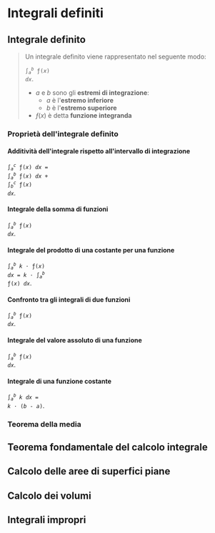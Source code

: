 # Integrali definiti

## Integrale definito

> Un integrale definito viene rappresentato nel seguente modo:
> 
> <code>&int;<sub><i>a</i></sub><sup><i>b</i></sup> &fnof;(<i>x</i>) <i>dx</i></code>.
> - *a* e *b* sono gli **estremi di integrazione**:
>   - *a* è l'**estremo inferiore**
>   - *b* è l'**estremo superiore**
> - *&fnof;*(*x*) è detta **funzione integranda**

### Proprietà dell'integrale definito

#### Additività dell'integrale rispetto all'intervallo di integrazione

<code>&int;<sub><i>a</i></sub><sup><i>c</i></sup> &fnof;(<i>x</i>) <i>dx</i> = &int;<sub><i>a</i></sub><sup><i>b</i></sup> &fnof;(<i>x</i>) <i>dx</i> + &int;<sub><i>b</i></sub><sup><i>c</i></sup> &fnof;(<i>x</i>) <i>dx</i></code>.

#### Integrale della somma di funzioni

<code>&int;<sub><i>a</i></sub><sup><i>b</i></sup> &fnof;(<i>x</i>) <i>dx</i></code>.

#### Integrale del prodotto di una costante per una funzione

<code>&int;<sub><i>a</i></sub><sup><i>b</i></sup> <i>k</i> &sdot; &fnof;(<i>x</i>) <i>dx</i> = <i>k</i> &sdot; &int;<sub><i>a</i></sub><sup><i>b</i></sup> &fnof;(<i>x</i>) <i>dx</i></code>.

#### Confronto tra gli integrali di due funzioni

<code>&int;<sub><i>a</i></sub><sup><i>b</i></sup> &fnof;(<i>x</i>) <i>dx</i></code>.

#### Integrale del valore assoluto di una funzione

<code>&int;<sub><i>a</i></sub><sup><i>b</i></sup> &fnof;(<i>x</i>) <i>dx</i></code>.

#### Integrale di una funzione costante

<code>&int;<sub><i>a</i></sub><sup><i>b</i></sup> <i>k</i> <i>dx</i> = <i>k</i> &sdot; (<i>b</i> - <i>a</i>)</code>.

### Teorema della media

## Teorema fondamentale del calcolo integrale

## Calcolo delle aree di superfici piane

## Calcolo dei volumi

## Integrali impropri

